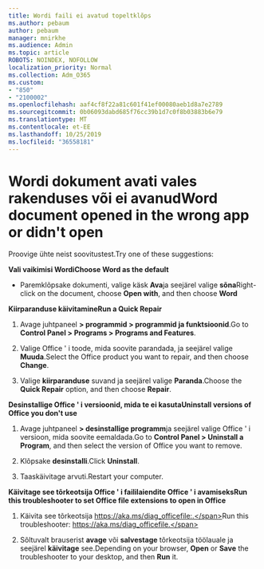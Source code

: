 ```yaml
---
title: Wordi faili ei avatud topeltklõps
ms.author: pebaum
author: pebaum
manager: mnirkhe
ms.audience: Admin
ms.topic: article
ROBOTS: NOINDEX, NOFOLLOW
localization_priority: Normal
ms.collection: Adm_O365
ms.custom:
- "850"
- "2100002"
ms.openlocfilehash: aaf4cf8f22a81c601f41ef00080aeb1d8a7e2789
ms.sourcegitcommit: 0b06093dabd685f76cc39b1d7c0f8b03883b6e79
ms.translationtype: MT
ms.contentlocale: et-EE
ms.lasthandoff: 10/25/2019
ms.locfileid: "36558181"
---
```

# <a name="word-document-opened-in-the-wrong-app-or-didnt-open"></a><span data-ttu-id="afc05-102">Wordi dokument avati vales rakenduses või ei avanud</span><span class="sxs-lookup"><span data-stu-id="afc05-102">Word document opened in the wrong app or didn't open</span></span>

<span data-ttu-id="afc05-103">Proovige ühte neist soovitustest.</span><span class="sxs-lookup"><span data-stu-id="afc05-103">Try one of these suggestions:</span></span>

<span data-ttu-id="afc05-104">**Vali vaikimisi Wordi**</span><span class="sxs-lookup"><span data-stu-id="afc05-104">**Choose Word as the default**</span></span>

- <span data-ttu-id="afc05-105">Paremklõpsake dokumenti, valige käsk **Ava**ja seejärel valige **sõna**</span><span class="sxs-lookup"><span data-stu-id="afc05-105">Right-click on the document, choose **Open with**, and then choose **Word**</span></span>

<span data-ttu-id="afc05-106">**Kiirparanduse käivitamine**</span><span class="sxs-lookup"><span data-stu-id="afc05-106">**Run a Quick Repair**</span></span>

1. <span data-ttu-id="afc05-107">Avage juhtpaneel **> programmid > programmid ja funktsioonid**.</span><span class="sxs-lookup"><span data-stu-id="afc05-107">Go to **Control Panel > Programs > Programs and Features**.</span></span>

2. <span data-ttu-id="afc05-108">Valige Office ' i toode, mida soovite parandada, ja seejärel valige **Muuda**.</span><span class="sxs-lookup"><span data-stu-id="afc05-108">Select the Office product you want to repair, and then choose **Change**.</span></span>

3. <span data-ttu-id="afc05-109">Valige **kiirparanduse** suvand ja seejärel valige **Paranda**.</span><span class="sxs-lookup"><span data-stu-id="afc05-109">Choose the **Quick Repair** option, and then choose **Repair**.</span></span>

<span data-ttu-id="afc05-110">**Desinstallige Office ' i versioonid, mida te ei kasuta**</span><span class="sxs-lookup"><span data-stu-id="afc05-110">**Uninstall versions of Office you don't use**</span></span>

1. <span data-ttu-id="afc05-111">Avage juhtpaneel **> desinstallige programm**ja seejärel valige Office ' i versioon, mida soovite eemaldada.</span><span class="sxs-lookup"><span data-stu-id="afc05-111">Go to **Control Panel > Uninstall a Program**, and then select the version of Office you want to remove.</span></span>

2. <span data-ttu-id="afc05-112">Klõpsake **desinstalli**.</span><span class="sxs-lookup"><span data-stu-id="afc05-112">Click **Uninstall**.</span></span>

3. <span data-ttu-id="afc05-113">Taaskäivitage arvuti.</span><span class="sxs-lookup"><span data-stu-id="afc05-113">Restart your computer.</span></span>

<span data-ttu-id="afc05-114">**Käivitage see tõrkeotsija Office ' i faililaiendite Office ' i avamiseks**</span><span class="sxs-lookup"><span data-stu-id="afc05-114">**Run this troubleshooter to set Office file extensions to open in Office**</span></span>

1. <span data-ttu-id="afc05-115">Käivita see tõrkeotsija https://aka.ms/diag_officefile:.</span><span class="sxs-lookup"><span data-stu-id="afc05-115">Run this troubleshooter: https://aka.ms/diag_officefile.</span></span>

2. <span data-ttu-id="afc05-116">Sõltuvalt brauserist **avage** või **salvestage** tõrkeotsija töölauale ja seejärel **käivitage** see.</span><span class="sxs-lookup"><span data-stu-id="afc05-116">Depending on your browser, **Open** or **Save** the troubleshooter to your desktop, and then **Run** it.</span></span>
